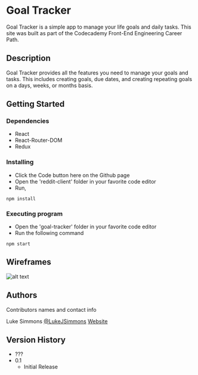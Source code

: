 # Goal Tracker

Goal Tracker is a simple app to manage your life goals and daily tasks. This site was built as part of the Codecademy Front-End Engineering Career Path.

## Description

Goal Tracker provides all the features you need to manage your goals and tasks. This includes creating goals, due dates, and creating repeating goals on a days, weeks, or months basis.

## Getting Started

### Dependencies

* React
* React-Router-DOM
* Redux

### Installing

* Click the Code button here on the Github page
* Open the 'reddit-client' folder in your favorite code editor
* Run,
```
npm install
```

### Executing program

* Open the 'goal-tracker' folder in your favorite code editor
* Run the following command
```
npm start
```

## Wireframes

![alt text](https://github.com/LukeJSimmons/goal-tracker/blob/master/Wireframe.png?raw=true)

## Authors

Contributors names and contact info

Luke Simmons
[@LukeJSimmons](https://twitter.com/LukeJSimmons)
[Website](https://lukesimmons.me)

## Version History

* ???
* 0.1
    * Initial Release
